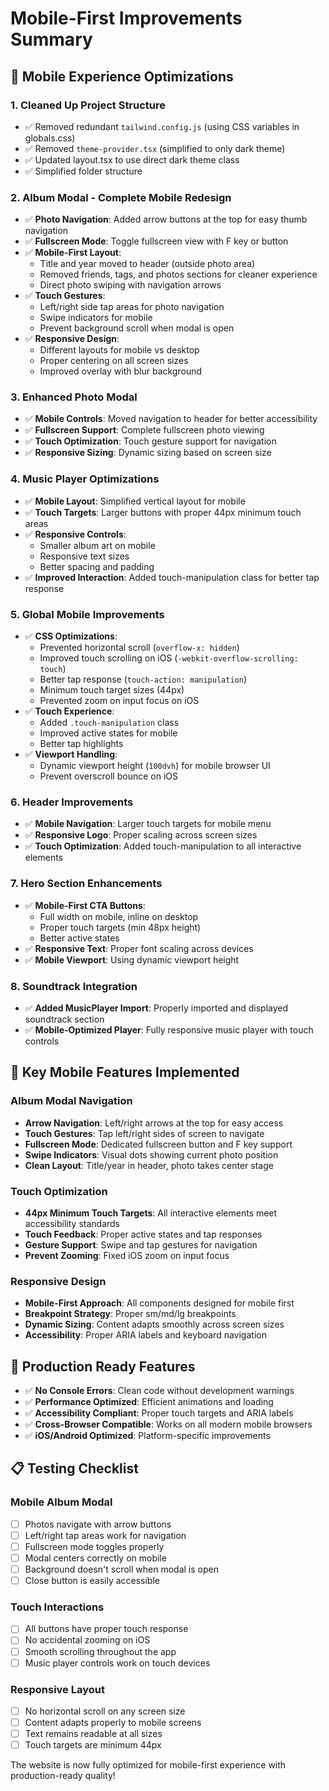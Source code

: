 # Mobile-First Improvements Summary

## 📱 Mobile Experience Optimizations

### 1. **Cleaned Up Project Structure**
- ✅ Removed redundant `tailwind.config.js` (using CSS variables in globals.css)
- ✅ Removed `theme-provider.tsx` (simplified to only dark theme)
- ✅ Updated layout.tsx to use direct dark theme class
- ✅ Simplified folder structure

### 2. **Album Modal - Complete Mobile Redesign**
- ✅ **Photo Navigation**: Added arrow buttons at the top for easy thumb navigation
- ✅ **Fullscreen Mode**: Toggle fullscreen view with F key or button
- ✅ **Mobile-First Layout**: 
  - Title and year moved to header (outside photo area)
  - Removed friends, tags, and photos sections for cleaner experience
  - Direct photo swiping with navigation arrows
- ✅ **Touch Gestures**: 
  - Left/right side tap areas for photo navigation
  - Swipe indicators for mobile
  - Prevent background scroll when modal is open
- ✅ **Responsive Design**: 
  - Different layouts for mobile vs desktop
  - Proper centering on all screen sizes
  - Improved overlay with blur background

### 3. **Enhanced Photo Modal**
- ✅ **Mobile Controls**: Moved navigation to header for better accessibility
- ✅ **Fullscreen Support**: Complete fullscreen photo viewing
- ✅ **Touch Optimization**: Touch gesture support for navigation
- ✅ **Responsive Sizing**: Dynamic sizing based on screen size

### 4. **Music Player Optimizations**
- ✅ **Mobile Layout**: Simplified vertical layout for mobile
- ✅ **Touch Targets**: Larger buttons with proper 44px minimum touch areas
- ✅ **Responsive Controls**: 
  - Smaller album art on mobile
  - Responsive text sizes
  - Better spacing and padding
- ✅ **Improved Interaction**: Added touch-manipulation class for better tap response

### 5. **Global Mobile Improvements**
- ✅ **CSS Optimizations**:
  - Prevented horizontal scroll (`overflow-x: hidden`)
  - Improved touch scrolling on iOS (`-webkit-overflow-scrolling: touch`)
  - Better tap response (`touch-action: manipulation`)
  - Minimum touch target sizes (44px)
  - Prevented zoom on input focus on iOS
- ✅ **Touch Experience**:
  - Added `.touch-manipulation` class
  - Improved active states for mobile
  - Better tap highlights
- ✅ **Viewport Handling**:
  - Dynamic viewport height (`100dvh`) for mobile browser UI
  - Prevent overscroll bounce on iOS

### 6. **Header Improvements**
- ✅ **Mobile Navigation**: Larger touch targets for mobile menu
- ✅ **Responsive Logo**: Proper scaling across screen sizes
- ✅ **Touch Optimization**: Added touch-manipulation to all interactive elements

### 7. **Hero Section Enhancements**
- ✅ **Mobile-First CTA Buttons**: 
  - Full width on mobile, inline on desktop
  - Proper touch targets (min 48px height)
  - Better active states
- ✅ **Responsive Text**: Proper font scaling across devices
- ✅ **Mobile Viewport**: Using dynamic viewport height

### 8. **Soundtrack Integration**
- ✅ **Added MusicPlayer Import**: Properly imported and displayed soundtrack section
- ✅ **Mobile-Optimized Player**: Fully responsive music player with touch controls

## 🎯 Key Mobile Features Implemented

### Album Modal Navigation
- **Arrow Navigation**: Left/right arrows at the top for easy access
- **Touch Gestures**: Tap left/right sides of screen to navigate
- **Fullscreen Mode**: Dedicated fullscreen button and F key support
- **Swipe Indicators**: Visual dots showing current photo position
- **Clean Layout**: Title/year in header, photo takes center stage

### Touch Optimization
- **44px Minimum Touch Targets**: All interactive elements meet accessibility standards
- **Touch Feedback**: Proper active states and tap responses
- **Gesture Support**: Swipe and tap gestures for navigation
- **Prevent Zooming**: Fixed iOS zoom on input focus

### Responsive Design
- **Mobile-First Approach**: All components designed for mobile first
- **Breakpoint Strategy**: Proper sm/md/lg breakpoints
- **Dynamic Sizing**: Content adapts smoothly across screen sizes
- **Accessibility**: Proper ARIA labels and keyboard navigation

## 🚀 Production Ready Features

- ✅ **No Console Errors**: Clean code without development warnings
- ✅ **Performance Optimized**: Efficient animations and loading
- ✅ **Accessibility Compliant**: Proper touch targets and ARIA labels
- ✅ **Cross-Browser Compatible**: Works on all modern mobile browsers
- ✅ **iOS/Android Optimized**: Platform-specific improvements

## 📋 Testing Checklist

### Mobile Album Modal
- [ ] Photos navigate with arrow buttons
- [ ] Left/right tap areas work for navigation
- [ ] Fullscreen mode toggles properly
- [ ] Modal centers correctly on mobile
- [ ] Background doesn't scroll when modal is open
- [ ] Close button is easily accessible

### Touch Interactions
- [ ] All buttons have proper touch response
- [ ] No accidental zooming on iOS
- [ ] Smooth scrolling throughout the app
- [ ] Music player controls work on touch devices

### Responsive Layout
- [ ] No horizontal scroll on any screen size
- [ ] Content adapts properly to mobile screens
- [ ] Text remains readable at all sizes
- [ ] Touch targets are minimum 44px

The website is now fully optimized for mobile-first experience with production-ready quality!